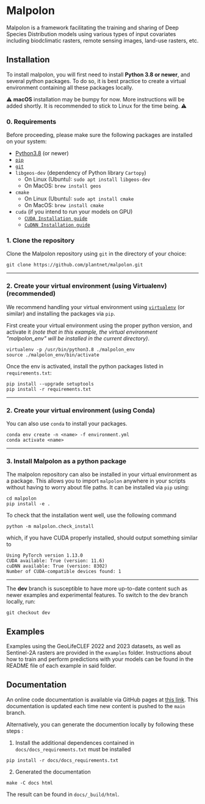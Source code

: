 # Malpolon

Malpolon is a framework facilitating the training and sharing of Deep Species Distribution models using various types of input covariates including biodclimatic rasters, remote sensing images, land-use rasters, etc.

## Installation

To install malpolon, you will first need to install **Python 3.8 or newer**, and several python packages. To do so, it is best practice to create a virtual environment containing all these packages locally.

⚠️ **macOS** installation may be bumpy for now. More instructions will be added shortly. It is recommended to stick to Linux for the time being. ⚠️

### 0. Requirements

Before proceeding, please make sure the following packages are installed on your system:

- [Python3.8](https://www.python.org/downloads/) (or newer)
- [`pip`](https://pip.pypa.io/en/stable/installation/)
- [`git`](https://git-scm.com/downloads)
- `libgeos-dev` (dependency of Python library `Cartopy`)
  - On Linux (Ubuntu): `sudo apt install libgeos-dev`
  - On MacOS: `brew install geos`
- `cmake`
  - On Linux (Ubuntu): `sudo apt install cmake`
  - On MacOS: `brew install cmake`
- `cuda` (if you intend to run your models on GPU)
  - [`CUDA Installation guide`](https://docs.nvidia.com/cuda/index.html)
  - [`CuDNN Installation guide`](https://docs.nvidia.com/deeplearning/cudnn/install-guide/index.html)


### 1. Clone the repository

Clone the Malpolon repository using `git` in the directory of your choice:
```script
git clone https://github.com/plantnet/malpolon.git
```

---

### 2. Create your virtual environment (using Virtualenv) (recommended)

We recommend handling your virtual environment using [`virtualenv`](https://virtualenv.pypa.io/en/stable/) (or similar) and installing the packages via `pip`.

First create your virtual environment using the proper python version, and activate it _(note that in this example, the virtual environment "malpolon_env" will be installed in the current directory)_.

```script
virtualenv -p /usr/bin/python3.8 ./malpolon_env
source ./malpolon_env/bin/activate
```

Once the env is activated, install the python packages listed in `requirements.txt`:
```script
pip install --upgrade setuptools
pip install -r requirements.txt
```

---

### 2. Create your virtual environment (using Conda)

You can also use `conda` to install your packages.

```script
conda env create -n <name> -f environment.yml
conda activate <name>
```

---

### 3. Install Malpolon as a python package

The malpolon repository can also be installed in your virtual environment as a package. This allows you to import `malpolon` anywhere in your scripts without having to worry about file paths. It can be installed via `pip` using:

```script
cd malpolon
pip install -e .
```

To check that the installation went well, use the following command

```script
python -m malpolon.check_install
```

which, if you have CUDA properly installed, should output something similar to

```script
Using PyTorch version 1.13.0
CUDA available: True (version: 11.6)
cuDNN available: True (version: 8302)
Number of CUDA-compatible devices found: 1
```

---

The **dev** branch is susceptible to have more up-to-date content such as newer examples and experimental features. To switch to the dev branch locally, run:

```script
git checkout dev
```

## Examples

Examples using the GeoLifeCLEF 2022 and 2023 datasets, as well as Sentinel-2A rasters are provided in the `examples` folder. Instructions about how to train and perform predictions with your models can be found in the README file of each example in said folder.

## Documentation

An online code documentation is available via GitHub pages at [this link](https://plantnet.github.io/malpolon/). This documentation is updated each time new content is pushed to the `main` branch.

Alternatively, you can generate the documention locally by following these steps :

1. Install the additional dependences contained in `docs/docs_requirements.txt` must be installed

```script
pip install -r docs/docs_requirements.txt
```

2. Generated the documentation

```script
make -C docs html
```

The result can be found in `docs/_build/html`.
